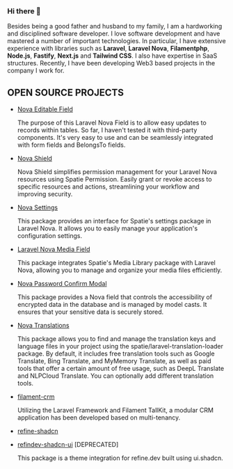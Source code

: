 ### Hi there 👋

Besides being a good father and husband to my family, I am a hardworking and disciplined software developer. I love software development and have mastered a number of important technologies. In particular, I have extensive experience with libraries such as **Laravel**, **Laravel Nova**, **Filamentphp**, **Node.js**, **Fastify**, **Next.js** and **Tailwind CSS**. I also have expertise in SaaS structures. Recently, I have been developing Web3 based projects in the company I work for.



## OPEN SOURCE PROJECTS
* [Nova Editable Field](https://github.com/ferdiunal/nova-editable-field)

    The purpose of this Laravel Nova Field is to allow easy updates to records within tables. So far, I haven't tested it with third-party components. It's very easy to use and can be seamlessly integrated with form fields and BelongsTo fields.

* [Nova Shield](https://github.com/ferdiunal/nova-shield)

    Nova Shield simplifies permission management for your Laravel Nova resources using Spatie Permission. Easily grant or revoke access to specific resources and actions, streamlining your workflow and improving security.

* [Nova Settings](https://github.com/ferdiunal/nova-settings)

    This package provides an interface for Spatie's settings package in Laravel Nova. It allows you to easily manage your application's configuration settings.
  
* [Laravel Nova Media Field](https://github.com/ferdiunal/laravel-nova-media-field)

    This package integrates Spatie's Media Library package with Laravel Nova, allowing you to manage and organize your media files efficiently.
  
* [Nova Password Confirm Modal](https://github.com/ferdiunal/nova-password-confirm-modal)
    
    This package provides a Nova field that controls the accessibility of encrypted data in the database and is managed by model casts. It ensures that your sensitive data is securely stored.
* [Nova Translations](https://github.com/ferdiunal/nova-translations)

  This package allows you to find and manage the translation keys and language files in your project using the spatie/laravel-translation-loader package. By default, it includes free translation tools such as Google Translate, Bing Translate, and MyMemory Translate, as well as paid tools that offer a certain amount of free usage, such as DeepL Translate and NLPCloud Translate. You can optionally add different translation tools.

* [filament-crm](https://github.com/ferdiunal/filament-crm)
  
  Utilizing the Laravel Framework and Filament TallKit, a modular CRM application has been developed based on multi-tenancy.
  
* [refine-shadcn](https://github.com/ferdiunal/refine-shadcn) 
* [refindev-shadcn-ui](https://github.com/ferdiunal/refinedev-shadcn-ui) [DEPRECATED]
  
  This package is a theme integration for refine.dev built using ui.shadcn.
